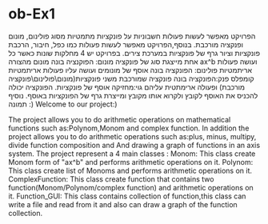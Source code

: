 # ob-Ex1
הפרויקט מאפשר לעשות פעולות חשבוניות על פונקציות מתמטיות מסוג פולינום, מונום ופנקציה מורכבת.
בנוסף,הפרויקט מאפשר לעשות פעולות כמו כפל, חיבור, הרכבת פונקציות וציור גרף של פונקציות במערכת צירים.
בפרויקט יש 4 מחלקות שונות כאשר כל אחת מייצגת סוג של פונקציה
מונום: הפוקנציה בונה מונום מהצורה ax^b ועושה פעולות אריתמטיות
פולינום: הפונקציה בונה אוסף של מונומים ועושה עליו פעולות אריתמטיות
קומפלס פנק:הפונקציה בונה פונקציה שמורכבת משני פונקציות(מונום\פולינום\פונקציה מורכבת) ופעולה ארימתטית עליהם
גוי:מחזיקה אוסף של פונקציות. הפונקציה יכולה להכניס את האוסף לקובץ ולקרוא אותו מקובץ ומייצרת גרף של הפונקציות באוסף.
נוסיף תמונה :)
Welcome to our project:)

The project allows you to do arithmetic operations on mathematical functions such as:Polynom,Monom and complex function. In addition the project allows you to do arithmetic operations such as:plus, minus, multipy, divide function composition and And drawing a graph of functions in an axis system.
The project represent a 4 main classes :
Monom: This class create Monom form of "ax^b" and performs arithmetic operations on it.
Polynom: This class create list of Monoms and performs arithmetic operations on it. 
ComplexFunction: This class create function that contains two function(Monom/Polynom/complex function) and arithmetic operations on it.
Function_GUI: This class contains collection of function,this class can write a file and read from it and also can draw a graph of the function collection.
